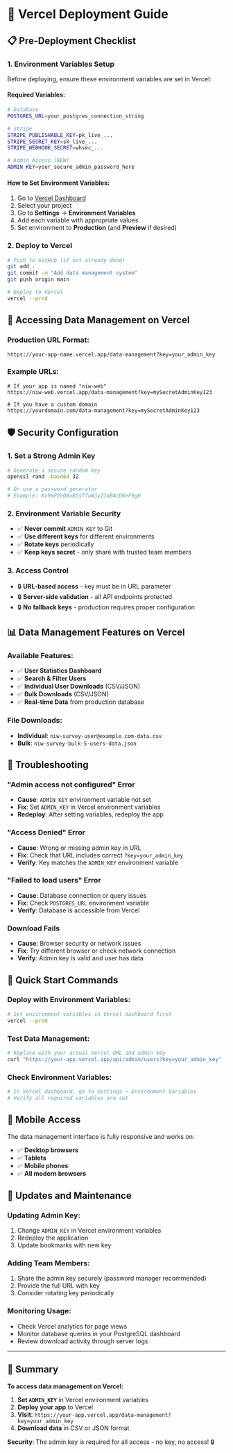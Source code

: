 # 🚀 Vercel Deployment Guide

## 📋 **Pre-Deployment Checklist**

### 1. **Environment Variables Setup**
Before deploying, ensure these environment variables are set in Vercel:

#### **Required Variables:**
```bash
# Database
POSTGRES_URL=your_postgres_connection_string

# Stripe
STRIPE_PUBLISHABLE_KEY=pk_live_...
STRIPE_SECRET_KEY=sk_live_...
STRIPE_WEBHOOK_SECRET=whsec_...

# Admin Access (NEW)
ADMIN_KEY=your_secure_admin_password_here
```

#### **How to Set Environment Variables:**
1. Go to [Vercel Dashboard](https://vercel.com/dashboard)
2. Select your project
3. Go to **Settings** → **Environment Variables**
4. Add each variable with appropriate values
5. Set environment to **Production** (and **Preview** if desired)

### 2. **Deploy to Vercel**
```bash
# Push to GitHub (if not already done)
git add .
git commit -m "Add data management system"
git push origin main

# Deploy to Vercel
vercel --prod
```

## 🔐 **Accessing Data Management on Vercel**

### **Production URL Format:**
```
https://your-app-name.vercel.app/data-management?key=your_admin_key
```

### **Example URLs:**
```
# If your app is named "niw-web"
https://niw-web.vercel.app/data-management?key=mySecretAdminKey123

# If you have a custom domain
https://yourdomain.com/data-management?key=mySecretAdminKey123
```

## 🛡️ **Security Configuration**

### **1. Set a Strong Admin Key**
```bash
# Generate a secure random key
openssl rand -base64 32

# Or use a password generator
# Example: Kx9mP2nQ8vR5sT7uW3yZ1aB4cD6eF9gH
```

### **2. Environment Variable Security**
- ✅ **Never commit** `ADMIN_KEY` to Git
- ✅ **Use different keys** for different environments
- ✅ **Rotate keys** periodically
- ✅ **Keep keys secret** - only share with trusted team members

### **3. Access Control**
- 🔒 **URL-based access** - key must be in URL parameter
- 🔒 **Server-side validation** - all API endpoints protected
- 🔒 **No fallback keys** - production requires proper configuration

## 📊 **Data Management Features on Vercel**

### **Available Features:**
- ✅ **User Statistics Dashboard**
- ✅ **Search & Filter Users**
- ✅ **Individual User Downloads** (CSV/JSON)
- ✅ **Bulk Downloads** (CSV/JSON)
- ✅ **Real-time Data** from production database

### **File Downloads:**
- **Individual**: `niw-survey-user@example.com-data.csv`
- **Bulk**: `niw-survey-bulk-5-users-data.json`

## 🔧 **Troubleshooting**

### **"Admin access not configured" Error**
- **Cause**: `ADMIN_KEY` environment variable not set
- **Fix**: Set `ADMIN_KEY` in Vercel environment variables
- **Redeploy**: After setting variables, redeploy the app

### **"Access Denied" Error**
- **Cause**: Wrong or missing admin key in URL
- **Fix**: Check that URL includes correct `?key=your_admin_key`
- **Verify**: Key matches the `ADMIN_KEY` environment variable

### **"Failed to load users" Error**
- **Cause**: Database connection or query issues
- **Fix**: Check `POSTGRES_URL` environment variable
- **Verify**: Database is accessible from Vercel

### **Download Fails**
- **Cause**: Browser security or network issues
- **Fix**: Try different browser or check network connection
- **Verify**: Admin key is valid and user has data

## 🚀 **Quick Start Commands**

### **Deploy with Environment Variables:**
```bash
# Set environment variables in Vercel dashboard first
vercel --prod
```

### **Test Data Management:**
```bash
# Replace with your actual Vercel URL and admin key
curl "https://your-app.vercel.app/api/admin/users?key=your_admin_key"
```

### **Check Environment Variables:**
```bash
# In Vercel dashboard, go to Settings → Environment Variables
# Verify all required variables are set
```

## 📱 **Mobile Access**
The data management interface is fully responsive and works on:
- ✅ **Desktop browsers**
- ✅ **Tablets**
- ✅ **Mobile phones**
- ✅ **All modern browsers**

## 🔄 **Updates and Maintenance**

### **Updating Admin Key:**
1. Change `ADMIN_KEY` in Vercel environment variables
2. Redeploy the application
3. Update bookmarks with new key

### **Adding Team Members:**
1. Share the admin key securely (password manager recommended)
2. Provide the full URL with key
3. Consider rotating key periodically

### **Monitoring Usage:**
- Check Vercel analytics for page views
- Monitor database queries in your PostgreSQL dashboard
- Review download activity through server logs

---

## 🎯 **Summary**

**To access data management on Vercel:**

1. **Set `ADMIN_KEY`** in Vercel environment variables
2. **Deploy your app** to Vercel
3. **Visit**: `https://your-app.vercel.app/data-management?key=your_admin_key`
4. **Download data** in CSV or JSON format

**Security**: The admin key is required for all access - no key, no access! 🔒
